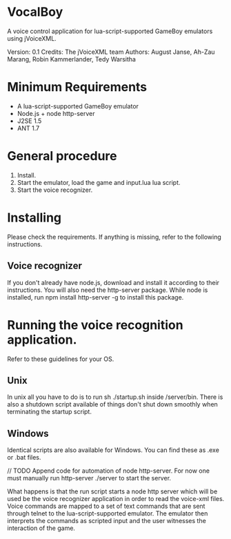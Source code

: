 # VocalBoy
A voice control application for lua-script-supported GameBoy emulators using jVoiceXML.

Version: 0.1
Credits: The jVoiceXML team
Authors: August Janse, Ah-Zau Marang, Robin Kammerlander, Tedy Warsitha

# Minimum Requirements

- A lua-script-supported GameBoy emulator
- Node.js + node http-server
- J2SE 1.5
- ANT 1.7

# General procedure

1. Install.
2. Start the emulator, load the game and input.lua lua script.
3. Start the voice recognizer.

# Installing

Please check the requirements. If anything is missing, refer to the following instructions.

## Voice recognizer
If you don't already have node.js, download and install it according to their instructions. You will also need the http-server package. While node is installed, run npm install http-server -g to install this package.

# Running the voice recognition application.

Refer to these guidelines for your OS.

## Unix
In unix all you have to do is to run sh ./startup.sh inside /server/bin. There is also a shutdown script available of things don't shut down smoothly when terminating the startup script.

## Windows
Identical scripts are also available for Windows. You can find these as .exe or .bat files.

// TODO Append code for automation of node http-server. For now one must manually run http-server ./server to start the server.

What happens is that the run script starts a node http server which will be used be the voice recognizer application in order to read the voice-xml files. Voice commands are mapped to a set of text commands that are sent through telnet to the lua-script-supported emulator. The emulator then interprets the commands as scripted input and the user witnesses the interaction of the game.

